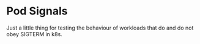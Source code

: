 # Pod Signals

Just a little thing for testing the behaviour of workloads that do and do not
obey SIGTERM in k8s. 
